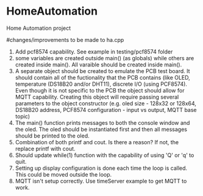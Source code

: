 # HomeAutomation
Home Automation project

#changes/improvements to be made to ha.cpp
1. Add pcf8574 capability.  See example in testing/pcf8574 folder
2. some variables are created outside main() (as globals) while others are created inside main().  All varaible should be created inside main().
3. A separate object should be created to emulate the PCB test board.  It should contain all of the fuctionality that the PCB contains (like OLED, temperature (DS18B20 and/or DHT11), discrete I/O (using PCF8574).  Even though it is not specific to the PCB the object should allow for MQTT capability.  Creating this object will require passing several parameters to the object constructor (e.g. oled size - 128x32 or 128x64, DS18B20 address, PCF8574 configuration - input vs output, MQTT base topic)
4. The main() function prints messages to both the console window and the oled.  The oled should be instantiated first and then all messages should be printed to the oled.
5. Combination of both printf and cout.  Is there a reason?  If not, the replace printf with cout.
6. Should update while(1) function with the capability of using 'Q' or 'q' to quit.
7. Setting up display configuration is done each time the loop is called.  This could be moved outside the loop.
8. MQTT isn't setup correctly.  Use timeServer example to get MQTT to work.
